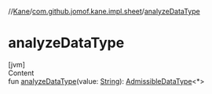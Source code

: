 //[Kane](../index.md)/[com.github.jomof.kane.impl.sheet](index.md)/[analyzeDataType](analyze-data-type.md)



# analyzeDataType  
[jvm]  
Content  
fun [analyzeDataType](analyze-data-type.md)(value: [String](https://kotlinlang.org/api/latest/jvm/stdlib/kotlin/-string/index.html)): [AdmissibleDataType](-admissible-data-type/index.md)<*>  




